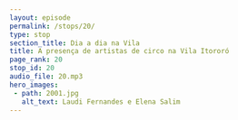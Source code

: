 ```yaml
---
layout: episode
permalink: /stops/20/
type: stop
section_title: Dia a dia na Vila
title: A presença de artistas de circo na Vila Itororó
page_rank: 20
stop_id: 20
audio_file: 20.mp3
hero_images:
 - path: 2001.jpg
   alt_text: Laudi Fernandes e Elena Salim
---
```

